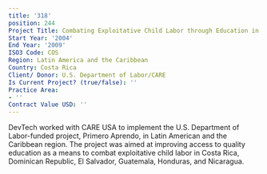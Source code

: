 ```yaml
---
title: '318'
position: 244
Project Title: Combating Exploitative Child Labor through Education in Central America
Start Year: '2004'
End Year: '2009'
ISO3 Code: COS
Region: Latin America and the Caribbean
Country: Costa Rica
Client/ Donor: U.S. Department of Labor/CARE
Is Current Project? (true/false): ''
Practice Area:
- ''
Contract Value USD: ''
---
```


DevTech worked with CARE USA to implement the U.S. Department of Labor-funded project, Primero Aprendo, in Latin American and the Caribbean region. The project was aimed at improving access to quality education as a means to combat exploitative child labor in Costa Rica, Dominican Republic, El Salvador, Guatemala, Honduras, and Nicaragua.